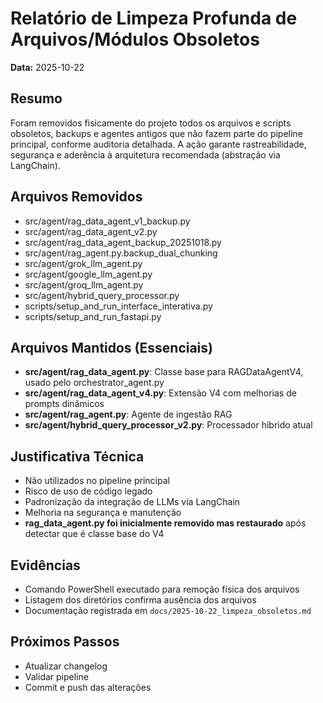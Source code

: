 # Relatório de Limpeza Profunda de Arquivos/Módulos Obsoletos

**Data:** 2025-10-22

## Resumo
Foram removidos fisicamente do projeto todos os arquivos e scripts obsoletos, backups e agentes antigos que não fazem parte do pipeline principal, conforme auditoria detalhada. A ação garante rastreabilidade, segurança e aderência à arquitetura recomendada (abstração via LangChain).

## Arquivos Removidos
- src/agent/rag_data_agent_v1_backup.py
- src/agent/rag_data_agent_v2.py
- src/agent/rag_data_agent_backup_20251018.py
- src/agent/rag_agent.py.backup_dual_chunking
- src/agent/grok_llm_agent.py
- src/agent/google_llm_agent.py
- src/agent/groq_llm_agent.py
- src/agent/hybrid_query_processor.py
- scripts/setup_and_run_interface_interativa.py
- scripts/setup_and_run_fastapi.py

## Arquivos Mantidos (Essenciais)
- **src/agent/rag_data_agent.py**: Classe base para RAGDataAgentV4, usado pelo orchestrator_agent.py
- **src/agent/rag_data_agent_v4.py**: Extensão V4 com melhorias de prompts dinâmicos
- **src/agent/rag_agent.py**: Agente de ingestão RAG
- **src/agent/hybrid_query_processor_v2.py**: Processador híbrido atual

## Justificativa Técnica
- Não utilizados no pipeline principal
- Risco de uso de código legado
- Padronização da integração de LLMs via LangChain
- Melhoria na segurança e manutenção
- **rag_data_agent.py foi inicialmente removido mas restaurado** após detectar que é classe base do V4

## Evidências
- Comando PowerShell executado para remoção física dos arquivos
- Listagem dos diretórios confirma ausência dos arquivos
- Documentação registrada em `docs/2025-10-22_limpeza_obsoletos.md`

## Próximos Passos
- Atualizar changelog
- Validar pipeline
- Commit e push das alterações
